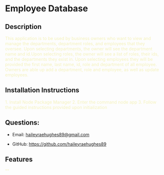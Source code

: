 # Employee Database 


## Description

  <span style="color:#F4F1BB">
This application is to be used by business owners who want to view and manage the departments, department roles, and employees that they oversee. Upon selecting departments, the owner will see the department name and id.Upon selecting roles, the owner will see a list of roles, their ids, and the departments they exist in.  Upon selecting employees they will be provided the first name, last name, id, role and department of all employee. Owners are able up add a department, role and employee, as well as update employees. 
  </span>
  
  ## Installation Instructions
  
  <span style="color:#F4F1BB">
  1. Install Node Package Manager
  2. Enter the command node app
  3. Follow the guided instructions provided upon initialization 
  </span>
  


## Questions: 

- Email: 
<a id="#questions" href="https://www.google.com/" style="color: #E85F5C">haileyraehughes89@gmail.com</a>


- GitHub:
<a href="https://www.google.com/" style="color: #E85F5C">https://github.com/haileyraehughes89</a>

## Features

<span id="features" style="color:#F4F1BB">
  ""
</span>
